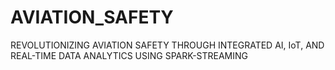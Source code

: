 # AVIATION_SAFETY
REVOLUTIONIZING AVIATION SAFETY THROUGH INTEGRATED AI, IoT, AND REAL-TIME DATA ANALYTICS USING SPARK-STREAMING
